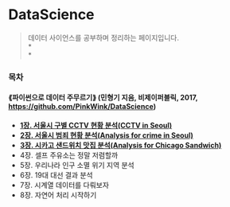# DataScience
> 데이터 사이언스를 공부하며 정리하는 페이지입니다.   
> *       
> *            
         
          
          
### 목차    
#### ⟪파이썬으로 데이터 주무르기⟫ (민형기 지음, 비제이퍼블릭, 2017, https://github.com/PinkWink/DataScience)


* **[1장. 서울시 구별 CCTV 현황 분석(CCTV in Seoul)](https://github.com/ranisop/DataScience/tree/master/01.%20CCTV%20in%20Seoul)**
* **[2장. 서울시 범죄 현황 분석(Analysis for crime in Seoul)](https://github.com/ranisop/DataScience/tree/master/02.%20Analysis%20for%20crime%20in%20Seoul)**
* **[3장. 시카고 샌드위치 맛집 분석(Analysis for Chicago Sandwich)](https://github.com/ranisop/DataScience/tree/master/03.%20Analysis%20for%20Chicago%20Sandwich)**
* 4장. 셀프 주유소는 정말 저렴할까
* 5장. 우리나라 인구 소멸 위기 지역 분석
* 6장. 19대 대선 결과 분석
* 7장. 시계열 데이터를 다뤄보자
* 8장. 자연어 처리 시작하기

